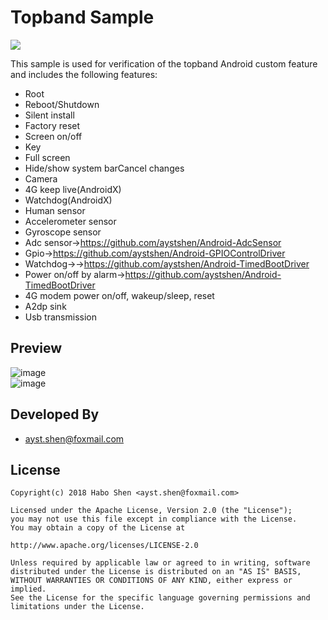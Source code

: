 # Topband Sample

[![](https://img.shields.io/badge/downloads-apk-brightgreen.svg)](https://www.pgyer.com/lU1R)

This sample is used for verification of the topband Android custom feature and includes the following features:
- Root
- Reboot/Shutdown
- Silent install
- Factory reset
- Screen on/off
- Key
- Full screen
- Hide/show system barCancel changes
- Camera
- 4G keep live(AndroidX)
- Watchdog(AndroidX)
- Human sensor
- Accelerometer sensor
- Gyroscope sensor
- Adc sensor-><https://github.com/aystshen/Android-AdcSensor>
- Gpio-><https://github.com/aystshen/Android-GPIOControlDriver>
- Watchdog->-><https://github.com/aystshen/Android-TimedBootDriver>
- Power on/off by alarm-><https://github.com/aystshen/Android-TimedBootDriver>
- 4G modem power on/off, wakeup/sleep, reset
- A2dp sink
- Usb transmission

## Preview
![image](screenshots/device-2019-10-13-101252.png)   
![image](screenshots/device-2019-10-13-101310.png) 

## Developed By
* ayst.shen@foxmail.com

## License
	Copyright(c) 2018 Habo Shen <ayst.shen@foxmail.com>

	Licensed under the Apache License, Version 2.0 (the "License");
	you may not use this file except in compliance with the License.
	You may obtain a copy of the License at

	http://www.apache.org/licenses/LICENSE-2.0

	Unless required by applicable law or agreed to in writing, software
	distributed under the License is distributed on an "AS IS" BASIS,
	WITHOUT WARRANTIES OR CONDITIONS OF ANY KIND, either express or implied.
	See the License for the specific language governing permissions and
	limitations under the License.
